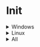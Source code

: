 <!-- markdownlint-disable MD033 -->
# Init

<details>
  <summary>Windows</summary>
  
## Choco

- [ ] install [chocolatey](https://chocolatey.org/install)

## Cmd as admin

```bash
choco feature enable -n allowGlobalConfirmation
choco install directx geforce-game-ready-driver git GoogleChrome launchyqt spotify steam vcredist-all 7zip ant-renamer autoruns clavier-plus dnsjumper exiftoolgui filezilla gifcam gnumeric greenshot picard paint.net qbittorrent rapidee riot rufus soulseek spek subtitleedit.portable sumatrapdf treesizefree lockhunter usbdeview virustotaluploader javaruntime vscode mpv vlc nvm.portable shutup10 digikam imageglass chocolateygui mkvtoolnix ffmpeg
```

## Chrome or other

- [ ] start sync
- [ ] settings > set as default browser
- [ ] login to github & edit this manual to add missing steps (so meta)

## Explorer

- [ ] pin explorer to task bar
- [ ] make downloads shortcut points to d:
- [ ] options > display : set typical stuff
- [ ] add quick access to portable apps folder
- [ ] copy `.ssh` keys
- [ ] copy `documents` saved games

## Misc

- [ ] start `Clavier++` and activate it on startup
- [ ] start Launchy from start menu, set the Ctrl+Shift+K keystroke from clavier++
- [ ] press Win+R , type `shell:startup`, hit Enter, go up one level & drag Launchy shortcut to Startup folder to make it start with windows
- [ ] start `Steam` from start menu and add game libraries in `download options > steam library`, update the default one
- [ ] use autoruns to remove useless things at startup
- [ ] `nvm install 14.18.1` & `nvm use 14.18.1`

## Windows

- [ ] activate windows
- [ ] enable windows night luminosity mode
- [ ] enable windows dark mode
- [ ] change machine name
- [ ] use power mode in energy settings
- [ ] remove sound notifications
- [ ] open advanced power settings to prevent hibernation exit via shitty timers
- [ ] open device manager, open settings of ethernet network card, disable ability to exit from hibernation
- [ ] remove more shit with [O&O ShutUp10](https://www.oo-software.com/en/shutup10)
- [ ] restart
- [ ] as a user, open cmd and `C:\tools\winfetch\winfetch.bat > fetch-once.log`

## Git bash

- [ ] options : Looks -> dracula theme, Text -> font size to 11, Mouse -> right btn paste, Window 120 x 30

```bash
echo -e '#!/bin/bash \n\n eval "$(ssh-agent -s)" \n ssh-add ~/.ssh/id_rsa_gh \n echo "Welcome ${USERNAME} ^^"' > ~/.bashrc
bash
cd && mkdir Projects && cd Projects
mkdir github && cd github
git clone git@github.com:Shuunen/snippets.git
cd snippets/configs/
node bin/sync.js --setup
```

### Android development environnement
  
Set env variables with this but copy/paste to notepad to have CRLF & copy/paste into CMD after (thx m$) :

```batch
setx PATH "D:\Android\android-sdk\platform-tools;D:\Android\android-sdk\tools;D:\Android\android-sdk\tools\bin;D:\Apps\AdoptOpenJDK\jdk8u192-b12\bin;D:\Apps\Node\14"
setx ANDROID_HOME "D:\Android\android-sdk"
setx JAVA_HOME "D:\Apps\AdoptOpenJDK\jdk8u192-b12"
```

Then :

- [ ] install nativescript `npm install -g nativescript` && check all with `tns doctor`
- [ ] open cmd & `"%ANDROID_HOME%/extras/intel/Hardware_Accelerated_Execution_Manager/intelhaxm-android.exe"`
- [ ] then `"%ANDROID_HOME%/extras/intel/Hardware_Accelerated_Execution_Manager/haxm_check.exe"` should gives two yes
- [ ] `avdmanager create avd -n avd_28_xl -k "system-images;android-28;google_apis;x86_64" -d pixel_xl` && `%ANDROID_HOME%/emulator/emulator -avd avd_28_xl` you should see the avd starting

</details>

<details>
  <summary>Linux</summary>

```bash  
sudo apt install screenfetch snapd -y
sudo snap install node --classic --channel=14 # channel is the major version
sudo snap install onefetch
mkdir ~/.npm-global
npm config set prefix '~/.npm-global'
echo -e "alias ..='cd ..' \n alias install='sudo apt install' \n alias apt='sudo apt' \n alias mkdir='mkdir -pv' \n alias merge=meld \n alias whatsmyip='curl http://ipecho.net/plain; echo' \n alias psg='ps aux | grep -v grep | grep -i -e VSZ -e' \n echo '' \n if [ -d '.git' ]; then onefetch; else screenfetch; fi \n echo ' Welcome ${USER} ^^' \n echo ''" > ~/.bash_aliases # make sure bash_aliases is sourced in ~/.bashrc
source ~/.bash_aliases
sudo apt install git aria2 nano curl -y # vvv below is for desktop only vvv
sudo apt install pinta gparted kupfer meld mediainfo mkvtoolnix mkvtoolnix-gui mpv xsel shotwell hollywood vlc yad-icon-browser -y
# the following snap does not works well on every distro :
# sudo snap install --classic code 
# sudo snap install jdownloader2 boxy-svg picard breaktimer filebot snap-store smart-file-renamer spotify spek
# Digikam (photo collection manager), Gdevelop (game development), Imagine (batch image compressor)
# Meta Grabber (filebot alternative), Font-Base (font viewer & manager), Electorrent (remote torrent gui)
# LosslessCut (video splitter), FontFinder (font viewer & manager)
# ffmpeg (great video tools)
sudo add-apt-repository ppa:qbittorrent-team/qbittorrent-stable
sudo apt update
sudo apt install qbittorrent -y
sudo apt autoremove -y
echo -e "optional : you can manually run 'sudo apt install ttf-mscorefonts-installer' & 'sudo fc-cache -f -v' to get win fonts & clear font cache"
sudo chmod 700 ~/.ssh/ -R
mkdir ~/Projects/github
cd ~/Projects/github
git clone git@github.com:Shuunen/snippets.git
cd snippets/configs/
node bin/sync.js --setup
```

</details>

<details>
  <summary>All</summary>

```bash
npm config set package-lock false --global # malicious laugh :p
cd ~/Projects/github
git clone git@github.com:Shuunen/finga.git
git clone git@github.com:Shuunen/flood-it.git
git clone git@github.com:Shuunen/folio.git
git clone git@github.com:Shuunen/goals.git
git clone git@github.com:Shuunen/musiblox.git
git clone git@github.com:Shuunen/recipes.git
git clone git@github.com:Shuunen/regex-converter.git
git clone git@github.com:Shuunen/repo-checker.git
git clone git@github.com:Shuunen/shuutils.git
git clone git@github.com:Shuunen/stack.git
git clone git@github.com:Shuunen/stuff-finder.git
git clone git@github.com:Shuunen/user-scripts.git
git clone git@github.com:Shuunen/vue-image-compare.git
git clone git@github.com:Shuunen/what-now.git
code snippets
```

- [ ] install my recommended extensions
- [ ] Do Geekbench && `geekbench5 --compute OpenCL`, Cinebench, UserBenchmark
- [ ] [pimp with a 2k wallpaper](https://www.google.com/search?q=wallpaper+2k)

</details>
